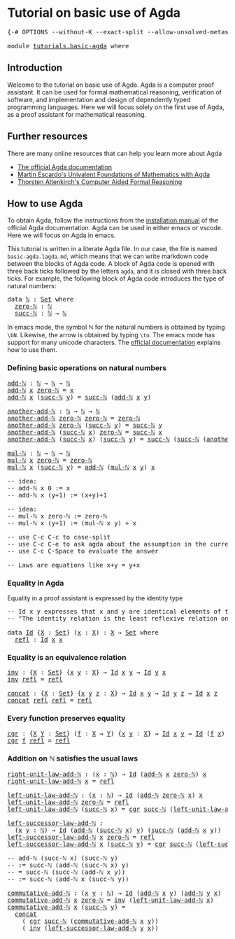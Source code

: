 # Tutorial on basic use of Agda

<pre class="Agda"><a id="42" class="Symbol">{-#</a> <a id="46" class="Keyword">OPTIONS</a> <a id="54" class="Pragma">--without-K</a> <a id="66" class="Pragma">--exact-split</a> <a id="80" class="Pragma">--allow-unsolved-metas</a> <a id="103" class="Symbol">#-}</a>

<a id="108" class="Keyword">module</a> <a id="115" href="tutorials.basic-agda.html" class="Module">tutorials.basic-agda</a> <a id="136" class="Keyword">where</a>
</pre>
## Introduction

Welcome to the tutorial on basic use of Agda. Agda is a computer proof assistant. It can be used for formal mathematical reasoning, verification of software, and implementation and design of dependently typed programming languages. Here we will focus solely on the first use of Agda, as a proof assistant for mathematical reasoning.

## Further resources

There are many online resources that can help you learn more about Agda

* [The official Agda documentation](https://agda.readthedocs.io/en/v2.6.2.1/)
* [Martin Escardo's Univalent Foundations of Mathematics with Agda](https://www.cs.bham.ac.uk/~mhe/HoTT-UF-in-Agda-Lecture-Notes/)
* [Thorsten Altenkirch's Computer Aided Formal Reasoning](http://www.cs.nott.ac.uk/~psztxa/g53cfr/)

## How to use Agda

To obtain Agda, follow the instructions from the [installation manual](https://agda.readthedocs.io/en/v2.6.2.1/getting-started/installation.html) of the official Agda documentation. Agda can be used in either emacs or vscode. Here we will focus on Agda in emacs.

This tutorial is written in a literate Agda file. In our case, the file is named `basic-agda.lagda.md`, which means that we can write markdown code between the blocks of Agda code. A block of Agda code is opened with three back ticks followed by the letters `agda`, and it is closed with three back ticks. For example, the following block of Agda code introduces the type of natural numbers:

<pre class="Agda"><a id="1588" class="Keyword">data</a> <a id="ℕ"></a><a id="1593" href="tutorials.basic-agda.html#1593" class="Datatype">ℕ</a> <a id="1595" class="Symbol">:</a> <a id="1597" href="Agda.Primitive.html#326" class="Primitive">Set</a> <a id="1601" class="Keyword">where</a>
  <a id="ℕ.zero-ℕ"></a><a id="1609" href="tutorials.basic-agda.html#1609" class="InductiveConstructor">zero-ℕ</a> <a id="1616" class="Symbol">:</a> <a id="1618" href="tutorials.basic-agda.html#1593" class="Datatype">ℕ</a>
  <a id="ℕ.succ-ℕ"></a><a id="1622" href="tutorials.basic-agda.html#1622" class="InductiveConstructor">succ-ℕ</a> <a id="1629" class="Symbol">:</a> <a id="1631" href="tutorials.basic-agda.html#1593" class="Datatype">ℕ</a> <a id="1633" class="Symbol">→</a> <a id="1635" href="tutorials.basic-agda.html#1593" class="Datatype">ℕ</a>
</pre>
In emacs mode, the symbol ℕ for the natural numbers is obtained by typing `\bN`. Likewise, the arrow is obtained by typing `\to`. The emacs mode has support for many unicode characters. The [official documentation](https://agda.readthedocs.io/en/v2.6.2.1/tools/emacs-mode.html#unicode-input) explains how to use them.

### Defining basic operations on natural numbers

<pre class="Agda"><a id="add-ℕ"></a><a id="2019" href="tutorials.basic-agda.html#2019" class="Function">add-ℕ</a> <a id="2025" class="Symbol">:</a> <a id="2027" href="tutorials.basic-agda.html#1593" class="Datatype">ℕ</a> <a id="2029" class="Symbol">→</a> <a id="2031" href="tutorials.basic-agda.html#1593" class="Datatype">ℕ</a> <a id="2033" class="Symbol">→</a> <a id="2035" href="tutorials.basic-agda.html#1593" class="Datatype">ℕ</a>
<a id="2037" href="tutorials.basic-agda.html#2019" class="Function">add-ℕ</a> <a id="2043" href="tutorials.basic-agda.html#2043" class="Bound">x</a> <a id="2045" href="tutorials.basic-agda.html#1609" class="InductiveConstructor">zero-ℕ</a> <a id="2052" class="Symbol">=</a> <a id="2054" href="tutorials.basic-agda.html#2043" class="Bound">x</a>
<a id="2056" href="tutorials.basic-agda.html#2019" class="Function">add-ℕ</a> <a id="2062" href="tutorials.basic-agda.html#2062" class="Bound">x</a> <a id="2064" class="Symbol">(</a><a id="2065" href="tutorials.basic-agda.html#1622" class="InductiveConstructor">succ-ℕ</a> <a id="2072" href="tutorials.basic-agda.html#2072" class="Bound">y</a><a id="2073" class="Symbol">)</a> <a id="2075" class="Symbol">=</a> <a id="2077" href="tutorials.basic-agda.html#1622" class="InductiveConstructor">succ-ℕ</a> <a id="2084" class="Symbol">(</a><a id="2085" href="tutorials.basic-agda.html#2019" class="Function">add-ℕ</a> <a id="2091" href="tutorials.basic-agda.html#2062" class="Bound">x</a> <a id="2093" href="tutorials.basic-agda.html#2072" class="Bound">y</a><a id="2094" class="Symbol">)</a>

<a id="another-add-ℕ"></a><a id="2097" href="tutorials.basic-agda.html#2097" class="Function">another-add-ℕ</a> <a id="2111" class="Symbol">:</a> <a id="2113" href="tutorials.basic-agda.html#1593" class="Datatype">ℕ</a> <a id="2115" class="Symbol">→</a> <a id="2117" href="tutorials.basic-agda.html#1593" class="Datatype">ℕ</a> <a id="2119" class="Symbol">→</a> <a id="2121" href="tutorials.basic-agda.html#1593" class="Datatype">ℕ</a>
<a id="2123" href="tutorials.basic-agda.html#2097" class="Function">another-add-ℕ</a> <a id="2137" href="tutorials.basic-agda.html#1609" class="InductiveConstructor">zero-ℕ</a> <a id="2144" href="tutorials.basic-agda.html#1609" class="InductiveConstructor">zero-ℕ</a> <a id="2151" class="Symbol">=</a> <a id="2153" href="tutorials.basic-agda.html#1609" class="InductiveConstructor">zero-ℕ</a>
<a id="2160" href="tutorials.basic-agda.html#2097" class="Function">another-add-ℕ</a> <a id="2174" href="tutorials.basic-agda.html#1609" class="InductiveConstructor">zero-ℕ</a> <a id="2181" class="Symbol">(</a><a id="2182" href="tutorials.basic-agda.html#1622" class="InductiveConstructor">succ-ℕ</a> <a id="2189" href="tutorials.basic-agda.html#2189" class="Bound">y</a><a id="2190" class="Symbol">)</a> <a id="2192" class="Symbol">=</a> <a id="2194" href="tutorials.basic-agda.html#1622" class="InductiveConstructor">succ-ℕ</a> <a id="2201" href="tutorials.basic-agda.html#2189" class="Bound">y</a>
<a id="2203" href="tutorials.basic-agda.html#2097" class="Function">another-add-ℕ</a> <a id="2217" class="Symbol">(</a><a id="2218" href="tutorials.basic-agda.html#1622" class="InductiveConstructor">succ-ℕ</a> <a id="2225" href="tutorials.basic-agda.html#2225" class="Bound">x</a><a id="2226" class="Symbol">)</a> <a id="2228" href="tutorials.basic-agda.html#1609" class="InductiveConstructor">zero-ℕ</a> <a id="2235" class="Symbol">=</a> <a id="2237" href="tutorials.basic-agda.html#1622" class="InductiveConstructor">succ-ℕ</a> <a id="2244" href="tutorials.basic-agda.html#2225" class="Bound">x</a>
<a id="2246" href="tutorials.basic-agda.html#2097" class="Function">another-add-ℕ</a> <a id="2260" class="Symbol">(</a><a id="2261" href="tutorials.basic-agda.html#1622" class="InductiveConstructor">succ-ℕ</a> <a id="2268" href="tutorials.basic-agda.html#2268" class="Bound">x</a><a id="2269" class="Symbol">)</a> <a id="2271" class="Symbol">(</a><a id="2272" href="tutorials.basic-agda.html#1622" class="InductiveConstructor">succ-ℕ</a> <a id="2279" href="tutorials.basic-agda.html#2279" class="Bound">y</a><a id="2280" class="Symbol">)</a> <a id="2282" class="Symbol">=</a> <a id="2284" href="tutorials.basic-agda.html#1622" class="InductiveConstructor">succ-ℕ</a> <a id="2291" class="Symbol">(</a><a id="2292" href="tutorials.basic-agda.html#1622" class="InductiveConstructor">succ-ℕ</a> <a id="2299" class="Symbol">(</a><a id="2300" href="tutorials.basic-agda.html#2097" class="Function">another-add-ℕ</a> <a id="2314" href="tutorials.basic-agda.html#2268" class="Bound">x</a> <a id="2316" href="tutorials.basic-agda.html#2279" class="Bound">y</a><a id="2317" class="Symbol">))</a>

<a id="mul-ℕ"></a><a id="2321" href="tutorials.basic-agda.html#2321" class="Function">mul-ℕ</a> <a id="2327" class="Symbol">:</a> <a id="2329" href="tutorials.basic-agda.html#1593" class="Datatype">ℕ</a> <a id="2331" class="Symbol">→</a> <a id="2333" href="tutorials.basic-agda.html#1593" class="Datatype">ℕ</a> <a id="2335" class="Symbol">→</a> <a id="2337" href="tutorials.basic-agda.html#1593" class="Datatype">ℕ</a>
<a id="2339" href="tutorials.basic-agda.html#2321" class="Function">mul-ℕ</a> <a id="2345" href="tutorials.basic-agda.html#2345" class="Bound">x</a> <a id="2347" href="tutorials.basic-agda.html#1609" class="InductiveConstructor">zero-ℕ</a> <a id="2354" class="Symbol">=</a> <a id="2356" href="tutorials.basic-agda.html#1609" class="InductiveConstructor">zero-ℕ</a>
<a id="2363" href="tutorials.basic-agda.html#2321" class="Function">mul-ℕ</a> <a id="2369" href="tutorials.basic-agda.html#2369" class="Bound">x</a> <a id="2371" class="Symbol">(</a><a id="2372" href="tutorials.basic-agda.html#1622" class="InductiveConstructor">succ-ℕ</a> <a id="2379" href="tutorials.basic-agda.html#2379" class="Bound">y</a><a id="2380" class="Symbol">)</a> <a id="2382" class="Symbol">=</a> <a id="2384" href="tutorials.basic-agda.html#2019" class="Function">add-ℕ</a> <a id="2390" class="Symbol">(</a><a id="2391" href="tutorials.basic-agda.html#2321" class="Function">mul-ℕ</a> <a id="2397" href="tutorials.basic-agda.html#2369" class="Bound">x</a> <a id="2399" href="tutorials.basic-agda.html#2379" class="Bound">y</a><a id="2400" class="Symbol">)</a> <a id="2402" href="tutorials.basic-agda.html#2369" class="Bound">x</a>

<a id="2405" class="Comment">-- idea:</a>
<a id="2414" class="Comment">-- add-ℕ x 0 := x</a>
<a id="2432" class="Comment">-- add-ℕ x (y+1) := (x+y)+1</a>

<a id="2461" class="Comment">-- idea:</a>
<a id="2470" class="Comment">-- mul-ℕ x zero-ℕ := zero-ℕ</a>
<a id="2498" class="Comment">-- mul-ℕ x (y+1) := (mul-ℕ x y) + x</a>

<a id="2535" class="Comment">-- use C-c C-c to case-split</a>
<a id="2564" class="Comment">-- use C-c C-e to ask agda about the assumption in the current context</a>
<a id="2635" class="Comment">-- use C-c C-Space to evaluate the answer</a>

<a id="2678" class="Comment">-- Laws are equations like x+y = y+x</a>
</pre>
### Equality in Agda

Equality in a proof assistant is expressed by the identity type

<pre class="Agda"><a id="2815" class="Comment">-- Id x y expresses that x and y are identical elements of type X</a>
<a id="2881" class="Comment">-- &quot;The identity relation is the least reflexive relation on X&quot;</a>

<a id="2946" class="Keyword">data</a> <a id="Id"></a><a id="2951" href="tutorials.basic-agda.html#2951" class="Datatype">Id</a> <a id="2954" class="Symbol">{</a><a id="2955" href="tutorials.basic-agda.html#2955" class="Bound">X</a> <a id="2957" class="Symbol">:</a> <a id="2959" href="Agda.Primitive.html#326" class="Primitive">Set</a><a id="2962" class="Symbol">}</a> <a id="2964" class="Symbol">(</a><a id="2965" href="tutorials.basic-agda.html#2965" class="Bound">x</a> <a id="2967" class="Symbol">:</a> <a id="2969" href="tutorials.basic-agda.html#2955" class="Bound">X</a><a id="2970" class="Symbol">)</a> <a id="2972" class="Symbol">:</a> <a id="2974" href="tutorials.basic-agda.html#2955" class="Bound">X</a> <a id="2976" class="Symbol">→</a> <a id="2978" href="Agda.Primitive.html#326" class="Primitive">Set</a> <a id="2982" class="Keyword">where</a>
  <a id="Id.refl"></a><a id="2990" href="tutorials.basic-agda.html#2990" class="InductiveConstructor">refl</a> <a id="2995" class="Symbol">:</a> <a id="2997" href="tutorials.basic-agda.html#2951" class="Datatype">Id</a> <a id="3000" href="tutorials.basic-agda.html#2965" class="Bound">x</a> <a id="3002" href="tutorials.basic-agda.html#2965" class="Bound">x</a>
</pre>
### Equality is an equivalence relation

<pre class="Agda"><a id="inv"></a><a id="3058" href="tutorials.basic-agda.html#3058" class="Function">inv</a> <a id="3062" class="Symbol">:</a> <a id="3064" class="Symbol">{</a><a id="3065" href="tutorials.basic-agda.html#3065" class="Bound">X</a> <a id="3067" class="Symbol">:</a> <a id="3069" href="Agda.Primitive.html#326" class="Primitive">Set</a><a id="3072" class="Symbol">}</a> <a id="3074" class="Symbol">{</a><a id="3075" href="tutorials.basic-agda.html#3075" class="Bound">x</a> <a id="3077" href="tutorials.basic-agda.html#3077" class="Bound">y</a> <a id="3079" class="Symbol">:</a> <a id="3081" href="tutorials.basic-agda.html#3065" class="Bound">X</a><a id="3082" class="Symbol">}</a> <a id="3084" class="Symbol">→</a> <a id="3086" href="tutorials.basic-agda.html#2951" class="Datatype">Id</a> <a id="3089" href="tutorials.basic-agda.html#3075" class="Bound">x</a> <a id="3091" href="tutorials.basic-agda.html#3077" class="Bound">y</a> <a id="3093" class="Symbol">→</a> <a id="3095" href="tutorials.basic-agda.html#2951" class="Datatype">Id</a> <a id="3098" href="tutorials.basic-agda.html#3077" class="Bound">y</a> <a id="3100" href="tutorials.basic-agda.html#3075" class="Bound">x</a>
<a id="3102" href="tutorials.basic-agda.html#3058" class="Function">inv</a> <a id="3106" href="tutorials.basic-agda.html#2990" class="InductiveConstructor">refl</a> <a id="3111" class="Symbol">=</a> <a id="3113" href="tutorials.basic-agda.html#2990" class="InductiveConstructor">refl</a>

<a id="concat"></a><a id="3119" href="tutorials.basic-agda.html#3119" class="Function">concat</a> <a id="3126" class="Symbol">:</a> <a id="3128" class="Symbol">{</a><a id="3129" href="tutorials.basic-agda.html#3129" class="Bound">X</a> <a id="3131" class="Symbol">:</a> <a id="3133" href="Agda.Primitive.html#326" class="Primitive">Set</a><a id="3136" class="Symbol">}</a> <a id="3138" class="Symbol">{</a><a id="3139" href="tutorials.basic-agda.html#3139" class="Bound">x</a> <a id="3141" href="tutorials.basic-agda.html#3141" class="Bound">y</a> <a id="3143" href="tutorials.basic-agda.html#3143" class="Bound">z</a> <a id="3145" class="Symbol">:</a> <a id="3147" href="tutorials.basic-agda.html#3129" class="Bound">X</a><a id="3148" class="Symbol">}</a> <a id="3150" class="Symbol">→</a> <a id="3152" href="tutorials.basic-agda.html#2951" class="Datatype">Id</a> <a id="3155" href="tutorials.basic-agda.html#3139" class="Bound">x</a> <a id="3157" href="tutorials.basic-agda.html#3141" class="Bound">y</a> <a id="3159" class="Symbol">→</a> <a id="3161" href="tutorials.basic-agda.html#2951" class="Datatype">Id</a> <a id="3164" href="tutorials.basic-agda.html#3141" class="Bound">y</a> <a id="3166" href="tutorials.basic-agda.html#3143" class="Bound">z</a> <a id="3168" class="Symbol">→</a> <a id="3170" href="tutorials.basic-agda.html#2951" class="Datatype">Id</a> <a id="3173" href="tutorials.basic-agda.html#3139" class="Bound">x</a> <a id="3175" href="tutorials.basic-agda.html#3143" class="Bound">z</a>
<a id="3177" href="tutorials.basic-agda.html#3119" class="Function">concat</a> <a id="3184" href="tutorials.basic-agda.html#2990" class="InductiveConstructor">refl</a> <a id="3189" href="tutorials.basic-agda.html#2990" class="InductiveConstructor">refl</a> <a id="3194" class="Symbol">=</a> <a id="3196" href="tutorials.basic-agda.html#2990" class="InductiveConstructor">refl</a>
</pre>
### Every function preserves equality

<pre class="Agda"><a id="cgr"></a><a id="3253" href="tutorials.basic-agda.html#3253" class="Function">cgr</a> <a id="3257" class="Symbol">:</a> <a id="3259" class="Symbol">{</a><a id="3260" href="tutorials.basic-agda.html#3260" class="Bound">X</a> <a id="3262" href="tutorials.basic-agda.html#3262" class="Bound">Y</a> <a id="3264" class="Symbol">:</a> <a id="3266" href="Agda.Primitive.html#326" class="Primitive">Set</a><a id="3269" class="Symbol">}</a> <a id="3271" class="Symbol">(</a><a id="3272" href="tutorials.basic-agda.html#3272" class="Bound">f</a> <a id="3274" class="Symbol">:</a> <a id="3276" href="tutorials.basic-agda.html#3260" class="Bound">X</a> <a id="3278" class="Symbol">→</a> <a id="3280" href="tutorials.basic-agda.html#3262" class="Bound">Y</a><a id="3281" class="Symbol">)</a> <a id="3283" class="Symbol">{</a><a id="3284" href="tutorials.basic-agda.html#3284" class="Bound">x</a> <a id="3286" href="tutorials.basic-agda.html#3286" class="Bound">y</a> <a id="3288" class="Symbol">:</a> <a id="3290" href="tutorials.basic-agda.html#3260" class="Bound">X</a><a id="3291" class="Symbol">}</a> <a id="3293" class="Symbol">→</a> <a id="3295" href="tutorials.basic-agda.html#2951" class="Datatype">Id</a> <a id="3298" href="tutorials.basic-agda.html#3284" class="Bound">x</a> <a id="3300" href="tutorials.basic-agda.html#3286" class="Bound">y</a> <a id="3302" class="Symbol">→</a> <a id="3304" href="tutorials.basic-agda.html#2951" class="Datatype">Id</a> <a id="3307" class="Symbol">(</a><a id="3308" href="tutorials.basic-agda.html#3272" class="Bound">f</a> <a id="3310" href="tutorials.basic-agda.html#3284" class="Bound">x</a><a id="3311" class="Symbol">)</a> <a id="3313" class="Symbol">(</a><a id="3314" href="tutorials.basic-agda.html#3272" class="Bound">f</a> <a id="3316" href="tutorials.basic-agda.html#3286" class="Bound">y</a><a id="3317" class="Symbol">)</a>
<a id="3319" href="tutorials.basic-agda.html#3253" class="Function">cgr</a> <a id="3323" href="tutorials.basic-agda.html#3323" class="Bound">f</a> <a id="3325" href="tutorials.basic-agda.html#2990" class="InductiveConstructor">refl</a> <a id="3330" class="Symbol">=</a> <a id="3332" href="tutorials.basic-agda.html#2990" class="InductiveConstructor">refl</a>
</pre>
### Addition on ℕ satisfies the usual laws

<pre class="Agda"><a id="right-unit-law-add-ℕ"></a><a id="3394" href="tutorials.basic-agda.html#3394" class="Function">right-unit-law-add-ℕ</a> <a id="3415" class="Symbol">:</a> <a id="3417" class="Symbol">(</a><a id="3418" href="tutorials.basic-agda.html#3418" class="Bound">x</a> <a id="3420" class="Symbol">:</a> <a id="3422" href="tutorials.basic-agda.html#1593" class="Datatype">ℕ</a><a id="3423" class="Symbol">)</a> <a id="3425" class="Symbol">→</a> <a id="3427" href="tutorials.basic-agda.html#2951" class="Datatype">Id</a> <a id="3430" class="Symbol">(</a><a id="3431" href="tutorials.basic-agda.html#2019" class="Function">add-ℕ</a> <a id="3437" href="tutorials.basic-agda.html#3418" class="Bound">x</a> <a id="3439" href="tutorials.basic-agda.html#1609" class="InductiveConstructor">zero-ℕ</a><a id="3445" class="Symbol">)</a> <a id="3447" href="tutorials.basic-agda.html#3418" class="Bound">x</a>
<a id="3449" href="tutorials.basic-agda.html#3394" class="Function">right-unit-law-add-ℕ</a> <a id="3470" href="tutorials.basic-agda.html#3470" class="Bound">x</a> <a id="3472" class="Symbol">=</a> <a id="3474" href="tutorials.basic-agda.html#2990" class="InductiveConstructor">refl</a>

<a id="left-unit-law-add-ℕ"></a><a id="3480" href="tutorials.basic-agda.html#3480" class="Function">left-unit-law-add-ℕ</a> <a id="3500" class="Symbol">:</a> <a id="3502" class="Symbol">(</a><a id="3503" href="tutorials.basic-agda.html#3503" class="Bound">x</a> <a id="3505" class="Symbol">:</a> <a id="3507" href="tutorials.basic-agda.html#1593" class="Datatype">ℕ</a><a id="3508" class="Symbol">)</a> <a id="3510" class="Symbol">→</a> <a id="3512" href="tutorials.basic-agda.html#2951" class="Datatype">Id</a> <a id="3515" class="Symbol">(</a><a id="3516" href="tutorials.basic-agda.html#2019" class="Function">add-ℕ</a> <a id="3522" href="tutorials.basic-agda.html#1609" class="InductiveConstructor">zero-ℕ</a> <a id="3529" href="tutorials.basic-agda.html#3503" class="Bound">x</a><a id="3530" class="Symbol">)</a> <a id="3532" href="tutorials.basic-agda.html#3503" class="Bound">x</a>
<a id="3534" href="tutorials.basic-agda.html#3480" class="Function">left-unit-law-add-ℕ</a> <a id="3554" href="tutorials.basic-agda.html#1609" class="InductiveConstructor">zero-ℕ</a> <a id="3561" class="Symbol">=</a> <a id="3563" href="tutorials.basic-agda.html#2990" class="InductiveConstructor">refl</a>
<a id="3568" href="tutorials.basic-agda.html#3480" class="Function">left-unit-law-add-ℕ</a> <a id="3588" class="Symbol">(</a><a id="3589" href="tutorials.basic-agda.html#1622" class="InductiveConstructor">succ-ℕ</a> <a id="3596" href="tutorials.basic-agda.html#3596" class="Bound">x</a><a id="3597" class="Symbol">)</a> <a id="3599" class="Symbol">=</a> <a id="3601" href="tutorials.basic-agda.html#3253" class="Function">cgr</a> <a id="3605" href="tutorials.basic-agda.html#1622" class="InductiveConstructor">succ-ℕ</a> <a id="3612" class="Symbol">(</a><a id="3613" href="tutorials.basic-agda.html#3480" class="Function">left-unit-law-add-ℕ</a> <a id="3633" href="tutorials.basic-agda.html#3596" class="Bound">x</a><a id="3634" class="Symbol">)</a>

<a id="left-successor-law-add-ℕ"></a><a id="3637" href="tutorials.basic-agda.html#3637" class="Function">left-successor-law-add-ℕ</a> <a id="3662" class="Symbol">:</a>
  <a id="3666" class="Symbol">(</a><a id="3667" href="tutorials.basic-agda.html#3667" class="Bound">x</a> <a id="3669" href="tutorials.basic-agda.html#3669" class="Bound">y</a> <a id="3671" class="Symbol">:</a> <a id="3673" href="tutorials.basic-agda.html#1593" class="Datatype">ℕ</a><a id="3674" class="Symbol">)</a> <a id="3676" class="Symbol">→</a> <a id="3678" href="tutorials.basic-agda.html#2951" class="Datatype">Id</a> <a id="3681" class="Symbol">(</a><a id="3682" href="tutorials.basic-agda.html#2019" class="Function">add-ℕ</a> <a id="3688" class="Symbol">(</a><a id="3689" href="tutorials.basic-agda.html#1622" class="InductiveConstructor">succ-ℕ</a> <a id="3696" href="tutorials.basic-agda.html#3667" class="Bound">x</a><a id="3697" class="Symbol">)</a> <a id="3699" href="tutorials.basic-agda.html#3669" class="Bound">y</a><a id="3700" class="Symbol">)</a> <a id="3702" class="Symbol">(</a><a id="3703" href="tutorials.basic-agda.html#1622" class="InductiveConstructor">succ-ℕ</a> <a id="3710" class="Symbol">(</a><a id="3711" href="tutorials.basic-agda.html#2019" class="Function">add-ℕ</a> <a id="3717" href="tutorials.basic-agda.html#3667" class="Bound">x</a> <a id="3719" href="tutorials.basic-agda.html#3669" class="Bound">y</a><a id="3720" class="Symbol">))</a>
<a id="3723" href="tutorials.basic-agda.html#3637" class="Function">left-successor-law-add-ℕ</a> <a id="3748" href="tutorials.basic-agda.html#3748" class="Bound">x</a> <a id="3750" href="tutorials.basic-agda.html#1609" class="InductiveConstructor">zero-ℕ</a> <a id="3757" class="Symbol">=</a> <a id="3759" href="tutorials.basic-agda.html#2990" class="InductiveConstructor">refl</a>
<a id="3764" href="tutorials.basic-agda.html#3637" class="Function">left-successor-law-add-ℕ</a> <a id="3789" href="tutorials.basic-agda.html#3789" class="Bound">x</a> <a id="3791" class="Symbol">(</a><a id="3792" href="tutorials.basic-agda.html#1622" class="InductiveConstructor">succ-ℕ</a> <a id="3799" href="tutorials.basic-agda.html#3799" class="Bound">y</a><a id="3800" class="Symbol">)</a> <a id="3802" class="Symbol">=</a> <a id="3804" href="tutorials.basic-agda.html#3253" class="Function">cgr</a> <a id="3808" href="tutorials.basic-agda.html#1622" class="InductiveConstructor">succ-ℕ</a> <a id="3815" class="Symbol">(</a><a id="3816" href="tutorials.basic-agda.html#3637" class="Function">left-successor-law-add-ℕ</a> <a id="3841" href="tutorials.basic-agda.html#3789" class="Bound">x</a> <a id="3843" href="tutorials.basic-agda.html#3799" class="Bound">y</a><a id="3844" class="Symbol">)</a>

<a id="3847" class="Comment">-- add-ℕ (succ-ℕ x) (succ-ℕ y)</a>
<a id="3878" class="Comment">-- := succ-ℕ (add-ℕ (succ-ℕ x) y)</a>
<a id="3912" class="Comment">-- = succ-ℕ (succ-ℕ (add-ℕ x y))</a>
<a id="3945" class="Comment">-- := succ-ℕ (add-ℕ x (succ-ℕ y))</a>

<a id="commutative-add-ℕ"></a><a id="3980" href="tutorials.basic-agda.html#3980" class="Function">commutative-add-ℕ</a> <a id="3998" class="Symbol">:</a> <a id="4000" class="Symbol">(</a><a id="4001" href="tutorials.basic-agda.html#4001" class="Bound">x</a> <a id="4003" href="tutorials.basic-agda.html#4003" class="Bound">y</a> <a id="4005" class="Symbol">:</a> <a id="4007" href="tutorials.basic-agda.html#1593" class="Datatype">ℕ</a><a id="4008" class="Symbol">)</a> <a id="4010" class="Symbol">→</a> <a id="4012" href="tutorials.basic-agda.html#2951" class="Datatype">Id</a> <a id="4015" class="Symbol">(</a><a id="4016" href="tutorials.basic-agda.html#2019" class="Function">add-ℕ</a> <a id="4022" href="tutorials.basic-agda.html#4001" class="Bound">x</a> <a id="4024" href="tutorials.basic-agda.html#4003" class="Bound">y</a><a id="4025" class="Symbol">)</a> <a id="4027" class="Symbol">(</a><a id="4028" href="tutorials.basic-agda.html#2019" class="Function">add-ℕ</a> <a id="4034" href="tutorials.basic-agda.html#4003" class="Bound">y</a> <a id="4036" href="tutorials.basic-agda.html#4001" class="Bound">x</a><a id="4037" class="Symbol">)</a>
<a id="4039" href="tutorials.basic-agda.html#3980" class="Function">commutative-add-ℕ</a> <a id="4057" href="tutorials.basic-agda.html#4057" class="Bound">x</a> <a id="4059" href="tutorials.basic-agda.html#1609" class="InductiveConstructor">zero-ℕ</a> <a id="4066" class="Symbol">=</a> <a id="4068" href="tutorials.basic-agda.html#3058" class="Function">inv</a> <a id="4072" class="Symbol">(</a><a id="4073" href="tutorials.basic-agda.html#3480" class="Function">left-unit-law-add-ℕ</a> <a id="4093" href="tutorials.basic-agda.html#4057" class="Bound">x</a><a id="4094" class="Symbol">)</a>
<a id="4096" href="tutorials.basic-agda.html#3980" class="Function">commutative-add-ℕ</a> <a id="4114" href="tutorials.basic-agda.html#4114" class="Bound">x</a> <a id="4116" class="Symbol">(</a><a id="4117" href="tutorials.basic-agda.html#1622" class="InductiveConstructor">succ-ℕ</a> <a id="4124" href="tutorials.basic-agda.html#4124" class="Bound">y</a><a id="4125" class="Symbol">)</a> <a id="4127" class="Symbol">=</a>
  <a id="4131" href="tutorials.basic-agda.html#3119" class="Function">concat</a>
    <a id="4142" class="Symbol">(</a> <a id="4144" href="tutorials.basic-agda.html#3253" class="Function">cgr</a> <a id="4148" href="tutorials.basic-agda.html#1622" class="InductiveConstructor">succ-ℕ</a> <a id="4155" class="Symbol">(</a><a id="4156" href="tutorials.basic-agda.html#3980" class="Function">commutative-add-ℕ</a> <a id="4174" href="tutorials.basic-agda.html#4114" class="Bound">x</a> <a id="4176" href="tutorials.basic-agda.html#4124" class="Bound">y</a><a id="4177" class="Symbol">))</a>
    <a id="4184" class="Symbol">(</a> <a id="4186" href="tutorials.basic-agda.html#3058" class="Function">inv</a> <a id="4190" class="Symbol">(</a><a id="4191" href="tutorials.basic-agda.html#3637" class="Function">left-successor-law-add-ℕ</a> <a id="4216" href="tutorials.basic-agda.html#4124" class="Bound">y</a> <a id="4218" href="tutorials.basic-agda.html#4114" class="Bound">x</a><a id="4219" class="Symbol">))</a>

</pre>
### 
